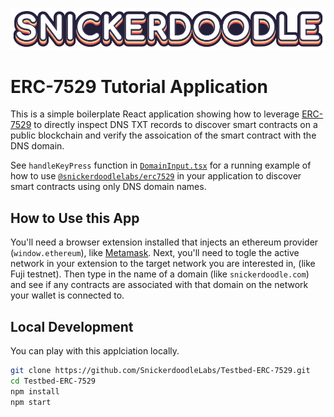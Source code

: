 [![Snickerdoodle Protocol](/src/snickerdoodle_horizontal_notab.png)](https://snickerdoodle.com)

# ERC-7529 Tutorial Application

This is a simple boilerplate React application showing how to leverage [ERC-7529](https://www.npmjs.com/package/@snickerdoodlelabs/erc7529) to directly inspect DNS TXT records to discover smart contracts on a public blockchain and verify the assoication of the smart contract with the DNS domain. 

See `handleKeyPress` function in [`DomainInput.tsx`](/src/DomainInput.tsx) for a running example of how to use [`@snickerdoodlelabs/erc7529`](https://www.npmjs.com/package/@snickerdoodlelabs/erc7529) in your application to discover smart contracts using only DNS domain names. 

## How to Use this App

You'll need a browser extension installed that injects an ethereum provider (`window.ethereum`), like [Metamask](https://metamask.io/). Next, you'll need to togle the active network in your extension to the target network you are interested in, (like Fuji testnet). Then type in the name of a domain (like `snickerdoodle.com`) and see if any contracts are associated with that domain on the network your wallet is connected to. 

## Local Development

You can play with this applciation locally. 

```sh
git clone https://github.com/SnickerdoodleLabs/Testbed-ERC-7529.git
cd Testbed-ERC-7529
npm install
npm start
```